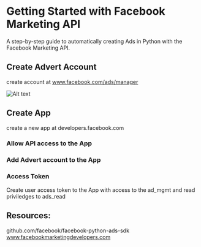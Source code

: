 # Getting Started with Facebook Marketing API 
A step-by-step guide to automatically creating Ads in Python with the Facebook Marketing API.

## Create Advert Account
create account at www.facebook.com/ads/manager

![Alt text](/relative/path/to/img.jpg?raw=true "Optional Title")

## Create App
create a new app at developers.facebook.com


### Allow API access to the App

### Add Advert account to the App

### Access Token
Create user access token to the App with access to the ad_mgmt and read priviledges to ads_read

## Resources:
github.com/facebook/facebook-python-ads-sdk
www.facebookmarketingdevelopers.com
